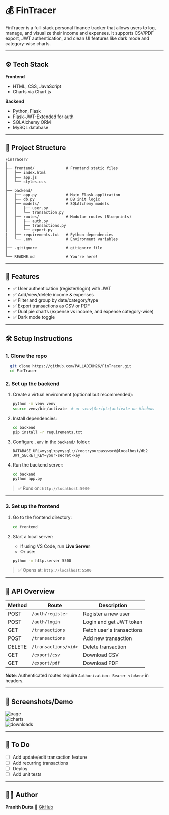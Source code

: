 <!---```markdown-->
# 💰 FinTracer

FinTracer is a full-stack personal finance tracker that allows users to log, manage, and visualize their income and expenses. It supports CSV/PDF export, JWT authentication, and clean UI features like dark mode and category-wise charts.

---

## ⚙️ Tech Stack

**Frontend**  
- HTML, CSS, JavaScript  
- Charts via Chart.js

**Backend**  
- Python, Flask  
- Flask-JWT-Extended for auth  
- SQLAlchemy ORM  
- MySQL database

---

## 📁 Project Structure

```
FinTracer/
│
├── frontend/              # Frontend static files
│   ├── index.html
│   ├── app.js
│   └── styles.css
│
├── backend/
│   ├── app.py             # Main Flask application
│   ├── db.py              # DB init logic
│   ├── models/            # SQLAlchemy models
│   │   ├── user.py
│   │   └── transaction.py
│   ├── routes/            # Modular routes (Blueprints)
│   │   ├── auth.py
│   │   ├── transactions.py
│   │   └── export.py
|   ├── requirements.txt   # Python dependencies
│   └── .env               # Environment variables
│
├── .gitignore             # gitignore file
│
└── README.md              # You're here!
```
<!--│   ├── fonts/             # Font for PDF generation-->
---

## 🚀 Features

- ✅ User authentication (register/login) with JWT
- ✅ Add/view/delete income & expenses
- ✅ Filter and group by date/category/type
- ✅ Export transactions as CSV or PDF
- ✅ Dual pie charts (expense vs income, and expense category-wise)
- ✅ Dark mode toggle

---

## 🛠️ Setup Instructions

### 1. Clone the repo

  ```bash
    git clone https://github.com/PALLADIUM26/FinTracer.git
    cd FinTracer
  ```

### 2. Set up the backend

1. Create a virtual environment (optional but recommended):

   ```bash
   python -m venv venv
   source venv/bin/activate  # or venv\Scripts\activate on Windows
   ```

2. Install dependencies:

   ```bash
   cd backend
   pip install -r requirements.txt
   ```

3. Configure `.env` in the `backend/` folder:

   ```env
   DATABASE_URL=mysql+pymysql://root:yourpassword@localhost/db2
   JWT_SECRET_KEY=your-secret-key
   ```

4. Run the backend server:

   ```bash
   cd backend
   python app.py
   ```

> ✅ Runs on: `http://localhost:5000`

---

### 3. Set up the frontend

1. Go to the frontend directory:

   ```bash
   cd frontend
   ```

2. Start a local server:

   * If using VS Code, run **Live Server**
   * Or use:

   ```bash
   python -m http.server 5500
   ```

> ✅ Opens at: `http://localhost:5500`

---

## 🔑 API Overview

| Method | Route                | Description               |
| ------ | -------------------- | ------------------------- |
| POST   | `/auth/register`     | Register a new user       |
| POST   | `/auth/login`        | Login and get JWT token   |
| GET    | `/transactions`      | Fetch user's transactions |
| POST   | `/transactions`      | Add new transaction       |
| DELETE | `/transactions/<id>` | Delete transaction        |
| GET    | `/export/csv`        | Download CSV              |
| GET    | `/export/pdf`        | Download PDF              |

**Note**: Authenticated routes require `Authorization: Bearer <token>` in headers.

---

## 📸 Screenshots/Demo

<!--*Add screenshots here of your app UI, charts, login page, etc.*-->
<img alt="page"><br>
<img alt="charts"><br>
<img alt="downloads"><br>


---

## 📌 To Do

* [ ] Add update/edit transaction feature
* [ ] Add recurring transactions
* [ ] Deploy <!--to Render/Netlify/Vercel-->
* [ ] Add unit tests

---

## 🧑‍💻 Author

**Pranith Dutta**
🔗 [GitHub](https://github.com/PALLADIUM26)


